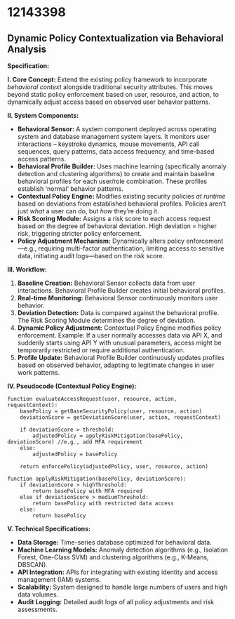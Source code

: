 # 12143398

## Dynamic Policy Contextualization via Behavioral Analysis

**Specification:**

**I. Core Concept:** Extend the existing policy framework to incorporate *behavioral context* alongside traditional security attributes. This moves beyond static policy enforcement based on user, resource, and action, to dynamically adjust access based on observed user behavior patterns.

**II. System Components:**

*   **Behavioral Sensor:** A system component deployed across operating system and database management system layers. It monitors user interactions – keystroke dynamics, mouse movements, API call sequences, query patterns, data access frequency, and time-based access patterns.
*   **Behavioral Profile Builder:** Uses machine learning (specifically anomaly detection and clustering algorithms) to create and maintain baseline behavioral profiles for each user/role combination. These profiles establish ‘normal’ behavior patterns.
*   **Contextual Policy Engine:** Modifies existing security policies *at runtime* based on deviations from established behavioral profiles.  Policies aren't just *what* a user can do, but *how* they’re doing it.
*   **Risk Scoring Module:** Assigns a risk score to each access request based on the degree of behavioral deviation.  High deviation = higher risk, triggering stricter policy enforcement.
*   **Policy Adjustment Mechanism:** Dynamically alters policy enforcement—e.g., requiring multi-factor authentication, limiting access to sensitive data, initiating audit logs—based on the risk score.

**III. Workflow:**

1.  **Baseline Creation:** Behavioral Sensor collects data from user interactions. Behavioral Profile Builder creates initial behavioral profiles.
2.  **Real-time Monitoring:** Behavioral Sensor continuously monitors user behavior.
3.  **Deviation Detection:**  Data is compared against the behavioral profile. The Risk Scoring Module determines the degree of deviation.
4.  **Dynamic Policy Adjustment:** Contextual Policy Engine modifies policy enforcement. Example: If a user normally accesses data via API X, and suddenly starts using API Y with unusual parameters, access might be temporarily restricted or require additional authentication.
5.  **Profile Update:** Behavioral Profile Builder continuously updates profiles based on observed behavior, adapting to legitimate changes in user work patterns.

**IV. Pseudocode (Contextual Policy Engine):**

```
function evaluateAccessRequest(user, resource, action, requestContext):
    basePolicy = getBaseSecurityPolicy(user, resource, action)
    deviationScore = getDeviationScore(user, action, requestContext)

    if deviationScore > threshold:
        adjustedPolicy = applyRiskMitigation(basePolicy, deviationScore) //e.g., add MFA requirement
    else:
        adjustedPolicy = basePolicy

    return enforcePolicy(adjustedPolicy, user, resource, action)

function applyRiskMitigation(basePolicy, deviationScore):
    if deviationScore > highThreshold:
        return basePolicy with MFA required
    else if deviationScore > mediumThreshold:
        return basePolicy with restricted data access
    else:
        return basePolicy
```

**V. Technical Specifications:**

*   **Data Storage:** Time-series database optimized for behavioral data.
*   **Machine Learning Models:** Anomaly detection algorithms (e.g., Isolation Forest, One-Class SVM) and clustering algorithms (e.g., K-Means, DBSCAN).
*   **API Integration:** APIs for integrating with existing identity and access management (IAM) systems.
*   **Scalability:** System designed to handle large numbers of users and high data volumes.
*   **Audit Logging:** Detailed audit logs of all policy adjustments and risk assessments.
